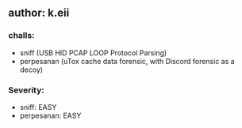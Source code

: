 ## author: k.eii

### challs:
- sniff (USB HID PCAP LOOP Protocol Parsing)
- perpesanan (uTox cache data forensic, with Discord forensic as a decoy)

### Severity:
- sniff: EASY
- perpesanan: EASY
